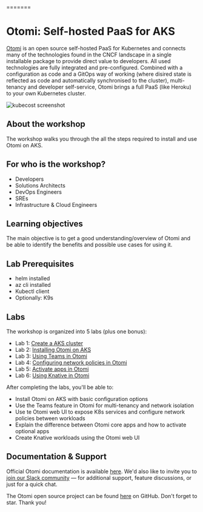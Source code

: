 =======
# Otomi: Self-hosted PaaS for AKS

[Otomi](https://otomi.io/) is an open source self-hosted PaaS for Kubernetes and connects many of the technologies found in the CNCF landscape in a single installable package to provide direct value to developers. All used technologies are fully integrated and pre-configured. Combined with a configuration as code and a GitOps way of working (where disired state is reflected as code and automatically synchronised to the cluster), multi-tenancy and developer self-service, Otomi brings a full PaaS (like Heroku) to your own Kubernetes cluster.


<img src="./fp-landing.svg" alt="kubecost screenshot"/>

## About the workshop

The workshop walks you through the all the steps required to install and use Otomi on AKS.

##  For who is the workshop?

- Developers
- Solutions Architects
- DevOps Engineers
- SREs
- Infrastructure & Cloud Engineers

## Learning objectives

The main objective is to get a good understanding/overview of Otomi and be able to identify the benefits and possible use cases for using it.

## Lab Prerequisites

- helm installed
- az cli installed
- Kubectl client
- Optionally: K9s

## Labs

The workshop is organized into 5 labs (plus one bonus):

- Lab 1: [Create a AKS cluster](1_create_aks_cluster_/README.md)
- Lab 2: [Installing Otomi on AKS](2_install_otomi/README.md)
- Lab 3: [Using Teams in Otomi](3_create_team/README.md)
- Lab 4: [Configuring network policies in Otomi](4_netpols/README.md)
- Lab 5: [Activate apps in Otomi](5_activate_apps/README.md)
- Lab 6: [Using Knative in Otomi](6_knative/README.md)

After completing the labs, you'll be able to:

- Install Otomi on AKS with basic configuration options
- Use the Teams feature in Otomi for multi-tenancy and network isolation
- Use te Otomi web UI to expose K8s services and configure network policies between workloads
- Explain the difference between Otomi core apps and how to activate optional apps
- Create Knative workloads using the Otomi web UI


## Documentation & Support

Official Otomi documentation is available [here](https://otomi.io). We'd also like to invite you to [join our Slack community](https://join.slack.com/t/kubecost/shared_invite/enQtNTA2MjQ1NDUyODE5LWFjYzIzNWE4MDkzMmUyZGU4NjkwMzMyMjIyM2E0NGNmYjExZjBiNjk1YzY5ZDI0ZTNhZDg4NjlkMGRkYzFlZTU) — for additional support, feature discussions, or just for a quick chat.

The Otomi open source project can be found [here]() on GitHub. Don't forget to star. Thank you!
